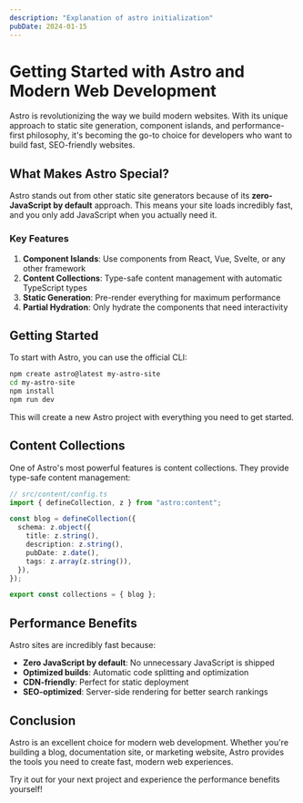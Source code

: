 ```yaml
---
description: "Explanation of astro initialization"
pubDate: 2024-01-15
---
```


# Getting Started with Astro and Modern Web Development

Astro is revolutionizing the way we build modern websites. With its unique approach to static site generation, component islands, and performance-first philosophy, it's becoming the go-to choice for developers who want to build fast, SEO-friendly websites.

## What Makes Astro Special?

Astro stands out from other static site generators because of its **zero-JavaScript by default** approach. This means your site loads incredibly fast, and you only add JavaScript when you actually need it.

### Key Features

1. **Component Islands**: Use components from React, Vue, Svelte, or any other framework
2. **Content Collections**: Type-safe content management with automatic TypeScript types
3. **Static Generation**: Pre-render everything for maximum performance
4. **Partial Hydration**: Only hydrate the components that need interactivity

## Getting Started

To start with Astro, you can use the official CLI:

```bash
npm create astro@latest my-astro-site
cd my-astro-site
npm install
npm run dev
```

This will create a new Astro project with everything you need to get started.

## Content Collections

One of Astro's most powerful features is content collections. They provide type-safe content management:

```typescript
// src/content/config.ts
import { defineCollection, z } from "astro:content";

const blog = defineCollection({
  schema: z.object({
    title: z.string(),
    description: z.string(),
    pubDate: z.date(),
    tags: z.array(z.string()),
  }),
});

export const collections = { blog };
```

## Performance Benefits

Astro sites are incredibly fast because:

- **Zero JavaScript by default**: No unnecessary JavaScript is shipped
- **Optimized builds**: Automatic code splitting and optimization
- **CDN-friendly**: Perfect for static deployment
- **SEO-optimized**: Server-side rendering for better search rankings

## Conclusion

Astro is an excellent choice for modern web development. Whether you're building a blog, documentation site, or marketing website, Astro provides the tools you need to create fast, modern web experiences.

Try it out for your next project and experience the performance benefits yourself!
